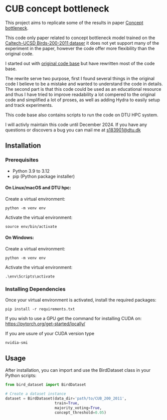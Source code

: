 # CUB concept bottleneck

This project aims to replicate some of the results in paper [Concept bottleneck](https://proceedings.mlr.press/v119/koh20a/koh20a.pdf).

This code only paper related to concept bottleneck model trained on the [Caltech-UCSD Birds-200-2011 dataser](https://www.vision.caltech.edu/datasets/cub_200_2011/) it does not yet support many of the experiment in the paper, however the code offer more flexibility than the original code.

I started out with [original code base](https://github.com/yewsiang/ConceptBottleneck?tab=readme-ov-file) but have rewritten most of the code base. 

The rewrite serve two purpose, first I found several things in the original code I believe to be a mistake and wanted to understand the code in details. The second part is that this code could be used as an educational resource and thus I have tried to improve readability a lot compered to the original code and simplified a lot of proses, as well as adding Hydra to easily setup and track experiments.

This code base also contains scripts to run the code on DTU HPC system.

I will activly maintain this code until December 2024. If you have any questions or discovers a bug you can mail me at s183901@dtu.dk


## Installation

### Prerequisites

- Python 3.9 to 3.12 
- pip (Python package installer)





#### On Linux/macOS and DTU hpc:

 Create a virtual environment:
   ```
   python -m venv env
   ```

Activate the virtual environment:
   ```
   source env/bin/activate
   ```

#### On Windows:


Create a virtual environment:
   ```
   python -m venv env
   ```
 Activate the virtual environment:
   ```
   .\env\Scripts\activate
   ```

### Installing Dependencies

Once your virtual environment is activated, install the required packages:

```
pip install -r requirements.txt
```

If you wish to use a GPU get the command for installing CUDA on: https://pytorch.org/get-started/locally/

If you are usure of your CUDA version type
```
nvidia-smi
```



## Usage

After installation, you can import and use the BirdDataset class in your Python scripts:

```python
from bird_dataset import BirdDataset

# Create a dataset instance
dataset = BirdDataset(data_dir='path/to/CUB_200_2011', 
                      train=True, 
                      majority_voting=True, 
                      concept_threshold=0.05)